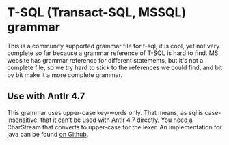 # T-SQL (Transact-SQL, MSSQL) grammar

This is a community supported grammar file for t-sql, it is cool, yet not very complete 
so far because a grammar reference of T-SQL is hard to find.
MS website has grammar reference for different statements,
but it's not a complete file, so we try hard to stick to the references we could find,
and bit by bit make it a more complete grammar.

Use with Antlr 4.7
------------------
This grammar uses upper-case key-words only. That means, as sql is case-insensitive, that
it can’t be used with Antlr 4.7 directly. You need a CharStream that converts to 
upper-case for the lexer. An implementation for java can be found [on Github](https://github.com/antlr/antlr4/pull/2048/commits/8043e85d178a318172bc94639bd0c131d7e3c60c).

